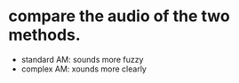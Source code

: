 #  compare the audio of the two methods.
- standard AM: sounds more fuzzy
- complex AM: xounds more clearly

